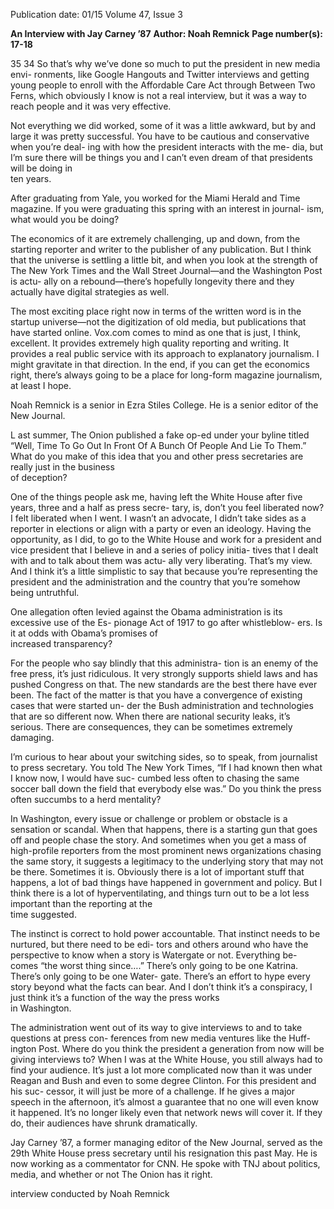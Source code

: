 Publication date: 01/15
Volume 47, Issue 3

**An Interview with Jay Carney ’87**
**Author: Noah Remnick**
**Page number(s): 17-18**

35
34
So that’s why we’ve done so much to 
put the president in new media envi-
ronments, like Google Hangouts and 
Twitter interviews and getting young 
people to enroll with the Affordable 
Care Act through Between Two 
Ferns, which obviously I know 
is not a real interview, but it was 
a way to reach people and it was 
very effective. 

Not everything we did worked, some 
of it was a little awkward, but by and 
large it was pretty successful. You have to 
be cautious and conservative when you’re deal-
ing with how the president interacts with the me-
dia, but I’m sure there will be things you and I 
can’t even dream of that presidents will be doing in  
ten years.

After graduating from Yale, you worked for the 
Miami Herald and Time magazine. If you were 
graduating this spring with an interest in journal-
ism, what would you be doing?

The economics of it are extremely challenging, up 
and down, from the starting reporter and writer to 
the publisher of any publication. But I think that the 
universe is settling a little bit, and when you look at 
the strength of The New York Times and the Wall 
Street Journal—and the Washington Post is actu-
ally on a rebound—there’s hopefully longevity there 
and they actually have digital strategies as well. 

The most exciting place right now in terms of the 
written word is in the startup universe—not the 
digitization of old media, but publications that have 
started online. Vox.com comes to mind as one that 
is just, I think, excellent. It provides extremely high 
quality reporting and writing. It provides a real public 
service with its approach to explanatory journalism. 
I might gravitate in that direction. In the end, if you 
can get the economics right, there’s always going to 
be a place for long-form magazine journalism, at least 
I hope.

Noah Remnick is a senior in Ezra Stiles College. 
He is a senior editor of the New Journal.

L
ast summer, The Onion published a fake op-ed 
under your byline titled “Well, Time To Go Out 
In Front Of A Bunch Of People And Lie To Them.” 
What do you make of this idea that you and other 
press secretaries are really just in the business  
of deception?

One of the things people ask me, having left the White 
House after five years, three and a half as press secre-
tary, is, don’t you feel liberated now? I felt liberated 
when I went. I wasn’t an advocate, I didn’t take sides 
as a reporter in elections or align with a party or even 
an ideology. Having the opportunity, as I did, to go to 
the White House and work for a president and vice 
president that I believe in and a series of policy initia-
tives that I dealt with and to talk about them was actu-
ally very liberating. That’s my view. And I think it’s a 
little simplistic to say that because you’re representing 
the president and the administration and the country 
that you’re somehow being untruthful.


One allegation often levied against the Obama 
administration is its excessive use of the Es-
pionage Act of 1917 to go after whistleblow-
ers. Is it at odds with Obama’s promises of  
increased transparency?

For the people who say blindly that this administra-
tion is an enemy of the free press, it’s just ridiculous. 
It very strongly supports shield laws and has pushed 
Congress on that. The new standards are the best there 
have ever been. The fact of the matter is that you have 
a convergence of existing cases that were started un-
der the Bush administration and technologies that are 
so different now. When there are national security 
leaks, it’s serious. There are consequences, they can be 
sometimes extremely damaging.

I’m curious to hear about your switching sides, so 
to speak, from journalist to press secretary. You 
told The New York Times, “If I had known then 
what I know now, I would have suc-
cumbed less often to chasing the 
same soccer ball down the field that 
everybody else was.” Do you think 
the press often succumbs to a herd 
mentality?

In Washington, every issue or challenge 
or problem or obstacle is a sensation 
or scandal. When that happens, there is 
a starting gun that goes off and people 
chase the story. And sometimes when you 
get a mass of high-profile reporters from the 
most prominent news organizations chasing 
the same story, it suggests a legitimacy to the underlying 
story that may not be there. Sometimes it is. Obviously 
there is a lot of important stuff that happens, a lot of bad 
things have happened in government and policy. But I 
think there is a lot of hyperventilating, and things turn 
out to be a lot less important than the reporting at the  
time suggested.

The instinct is correct to hold power accountable. That 
instinct needs to be nurtured, but there need to be edi-
tors and others around who have the perspective to 
know when a story is Watergate or not. Everything be-
comes “the worst thing since….” There’s only going 
to be one Katrina. There’s only going to be one Water-
gate. There’s an effort to hype every story beyond what 
the facts can bear. And I don’t think it’s a conspiracy, 
I just think it’s a function of the way the press works  
in Washington.

The administration went out of its way to give 
interviews to and to take questions at press con-
ferences from new media ventures like the Huff-
ington Post. Where do you think the president a 
generation from now will be giving interviews to? 
When I was at the White House, you still always had 
to find your audience. It’s just a lot more complicated 
now than it was under Reagan and Bush and even to 
some degree Clinton. For this president and his suc-
cessor, it will just be more of a challenge. If he gives a 
major speech in the afternoon, it’s almost a guarantee 
that no one will even know it happened. It’s no longer 
likely even that network news will cover it. If they do, 
their audiences have shrunk dramatically. 

Jay Carney ’87, a former managing editor of the 
New Journal, served as the 29th White House 
press secretary until his resignation this past 
May. He is now working as a commentator for 
CNN. He spoke with TNJ about politics, media, 
and whether or not The Onion has it right.

interview conducted by Noah Remnick